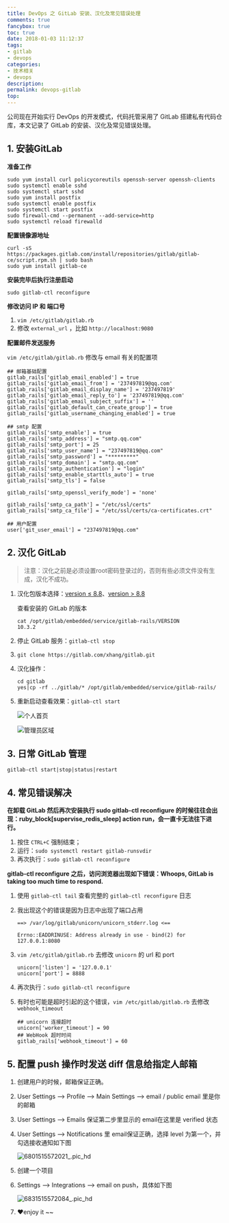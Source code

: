 ```yaml
---
title: DevOps 之 GitLab 安装、汉化及常见错误处理
comments: true
fancybox: true
toc: true
date: 2018-01-03 11:12:37
tags:
- gitlab
- devops
categories:
- 技术相关
- devops
description:
permalink: devops-gitlab
top: 
---
```

公司现在开始实行 DevOps 的开发模式，代码托管采用了 GitLab 搭建私有代码仓库，本文记录了 GitLab 的安装、汉化及常见错误处理。

<!--more-->

## 1. 安装GitLab

**准备工作**

```shell
sudo yum install curl policycoreutils openssh-server openssh-clients
sudo systemctl enable sshd
sudo systemctl start sshd
sudo yum install postfix
sudo systemctl enable postfix
sudo systemctl start postfix
sudo firewall-cmd --permanent --add-service=http
sudo systemctl reload firewalld
```

**配置镜像源地址**

```shell
curl -sS https://packages.gitlab.com/install/repositories/gitlab/gitlab-ce/script.rpm.sh | sudo bash
sudo yum install gitlab-ce
```

**安装完毕后执行注册启动**

```shell
sudo gitlab-ctl reconfigure
```

**修改访问 IP 和 端口号**

1. `vim /etc/gitlab/gitlab.rb`
2. 修改 `external_url` ，比如 `http://localhost:9080`

**配置邮件发送服务**

`vim /etc/gitlab/gitlab.rb` 修改与 email 有关的配置项

```properties
## 邮箱基础配置
gitlab_rails['gitlab_email_enabled'] = true
gitlab_rails['gitlab_email_from'] = '237497819@qq.com'
gitlab_rails['gitlab_email_display_name'] = '237497819'
gitlab_rails['gitlab_email_reply_to'] = '237497819@qq.com'
gitlab_rails['gitlab_email_subject_suffix'] = ''
gitlab_rails['gitlab_default_can_create_group'] = true
gitlab_rails['gitlab_username_changing_enabled'] = true

## smtp 配置
gitlab_rails['smtp_enable'] = true
gitlab_rails['smtp_address'] = "smtp.qq.com"
gitlab_rails['smtp_port'] = 25
gitlab_rails['smtp_user_name'] = "237497819@qq.com"
gitlab_rails['smtp_password'] = "*********"
gitlab_rails['smtp_domain'] = "smtp.qq.com"
gitlab_rails['smtp_authentication'] = "login"
gitlab_rails['smtp_enable_starttls_auto'] = true
gitlab_rails['smtp_tls'] = false

gitlab_rails['smtp_openssl_verify_mode'] = 'none'

gitlab_rails['smtp_ca_path'] = "/etc/ssl/certs"
gitlab_rails['smtp_ca_file'] = "/etc/ssl/certs/ca-certificates.crt"

## 用户配置
user['git_user_email'] = "237497819@qq.com"
```

## 2. 汉化 GitLab

> 注意：汉化之前是必须设置root密码登录过的，否则有些必须文件没有生成，汉化不成功。

1. 汉化包版本选择：[version ≤ 8.8](https://gitlab.com/larryli/gitlab)、[version > 8.8](https://gitlab.com/xhang/gitlab)

   查看安装的 GitLab 的版本

   ```shell
   cat /opt/gitlab/embedded/service/gitlab-rails/VERSION
   10.3.2
   ```

2. 停止 GitLab 服务：`gitlab-ctl stop`

3. `git clone https://gitlab.com/xhang/gitlab.git`

4. 汉化操作：

   ```shell
   cd gitlab
   yes|cp -rf ../gitlab/* /opt/gitlab/embedded/service/gitlab-rails/
   ```

5. 重新启动查看效果：`gitlab-ctl start`

   ![个人首页](https://static.xkcoding.com/2018-01-03-15149489321563.jpg)

   ![管理员区域](https://static.xkcoding.com/2018-01-03-15149489565891.jpg)

## 3. 日常 GitLab 管理

```shell
gitlab-ctl start|stop|status|restart
```

## 4. 常见错误解决

**在卸载 GitLab 然后再次安装执行 sudo gitlab-ctl reconfigure 的时候往往会出现：ruby_block[supervise_redis_sleep] action run，会一直卡无法往下进行。**

1. 按住 `CTRL+C` 强制结束；
2. 运行：`sudo systemctl restart gitlab-runsvdir`
3. 再次执行：`sudo gitlab-ctl reconfigure`

**gitlab-ctl reconfigure 之后，访问浏览器出现如下错误：Whoops, GitLab is taking too much time to respond.**

1. 使用 `gitlab-ctl tail` 查看完整的 `gitlab-ctl reconfigure` 日志

2. 我出现这个的错误是因为日志中出现了端口占用

    ```shell
    ==> /var/log/gitlab/unicorn/unicorn_stderr.log <==

    Errno::EADDRINUSE: Address already in use - bind(2) for 127.0.0.1:8080
    ```



3. `vim /etc/gitlab/gitlab.rb` 去修改 `unicorn` 的 url 和 port

   ```properties
   unicorn['listen'] = '127.0.0.1'
   unicorn['port'] = 8888
   ```

4. 再次执行：`sudo gitlab-ctl reconfigure`

5. 有时也可能是超时引起的这个错误，`vim /etc/gitlab/gitlab.rb` 去修改 `webhook_timeout`

   ```properties
   ## unicorn 连接超时
   unicorn['worker_timeout'] = 90
   ## WebHook 超时时间
   gitlab_rails['webhook_timeout'] = 60
   ```

## 5. 配置 push 操作时发送 diff 信息给指定人邮箱

1. 创建用户的时候，邮箱保证正确。

2. User Settings -->  Profile --> Main Settings --> email / public email 里是你的邮箱

3. User Settings --> Emails 保证第二步里显示的 email在这里是 verified 状态

4. User Settings --> Notifications 里 email保证正确，选择 level 为第一个，并勾选接收通知如下图

   ![6801515572021_.pic_hd](https://static.xkcoding.com/2018-01-10-6801515572021_.pic_hd.jpg)

5. 创建一个项目

6. Settings --> Integrations --> email on push，具体如下图

   ![6831515572084_.pic_hd](https://static.xkcoding.com/2018-01-10-6831515572084_.pic_hd.jpg)

7. ❤️enjoy it ~~